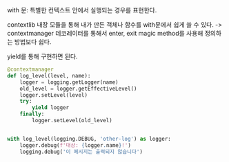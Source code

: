 ---
---

with 문: 특별한 컨텍스트 안에서 실행되는 경우를 표현한다.

contextlib 내장 모듈을 통해 내가 만든 객체나 함수를 with문에서 쉽게 쓸 수 있다. -> contextmanager 데코레이터를 통해서
enter, exit magic method를 사용해 정의하는 방법보다 쉽다.

yield를 통해 구현하면 된다.

```python
@contextmanager
def log_level(level, name):
	logger = logging.getLogger(name)
	old_level = logger.getEffectiveLevel()
	logger.setLevel(level)
	try:
		yield logger
	finally:
		logger.setLevel(old_level)


with log_level(logging.DEBUG, 'other-log') as logger:
	logger.debug(f'대상: {logger.name}!')
	logging.debug('이 메시지는 출력되지 않습니다')
```